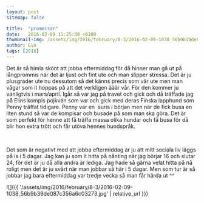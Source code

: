 ```yaml
---
layout: post
sitemap: false

title:  "prommisar"
date:   2016-02-09 11:25:30 +0100
thumbnail-img: /assets/img/2016/february/8-3/2016-02-09-1038_56b9b39de087c356a6c03273.jpg
author: Eva
tags: [2016]
---
```


Det är så himla skönt att jobba eftermiddag för då hinner man gå ut på långprommis när det är ljust och fint ute och man slipper stressa. Det är ju plusgrader ute nu dessutom så det känns precis som vår ute men man vågar som it hoppas på att det verkligen ääär vår. För den kommer ju vanligtvis i mars/april. Igår så var jag på travet och gick och då träffade jag på Elins kompis pojkvän som var och gick med deras Finska lapphund som Penny träffat tidigare. Penny var en  suris i början men när de fick busa en liten stund så var de kompisar och busade på som man ska göra. Det är som perfekt för henne att få träffa massa olika hundar och få busa för då blir hon extra trött och får utöva hennes hundspråk.




 




Det som är negativt med att jobba eftermiddag är ju att mitt sociala liv läggs på is i 5 dagar. Jag kan ju som it hitta på nånting när jag börjar 16 och slutar 24, för det är ju då alla andra är lediga. Jag hade så gärna velat hitta på nå roligt men det är ju svårt när man jobbar så här i 5 dagar. Men som tur är så jobbar jag bara eftermiddag var tredje vecka så man får härda ut ^^

![]({{ '/assets/img/2016/february/8-3/2016-02-09-1038_56b9b39de087c356a6c03273.jpg'  | relative_url }})

